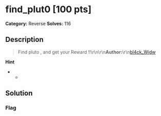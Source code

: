 # find_plut0 [100 pts]

**Category:** Reverse
**Solves:** 116

## Description
>Find pluto , and get your Reward !!\r\n\r\n**Author:**\r\n[bl4ck_Widw](https://twitter.com/N4m1th4_01)

**Hint**
* -

## Solution

### Flag

